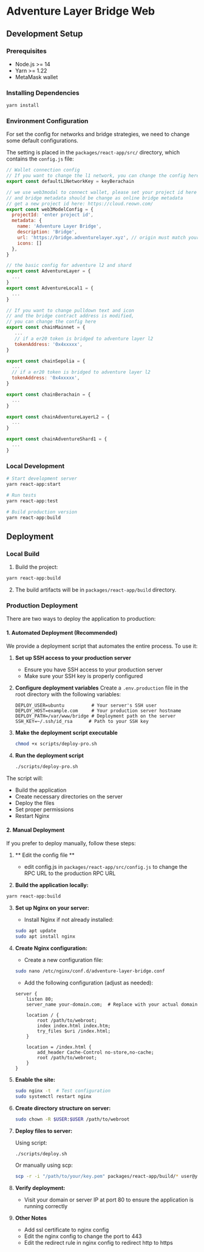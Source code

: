 # Adventure Layer Bridge Web

## Development Setup

### Prerequisites

- Node.js >= 14
- Yarn >= 1.22
- MetaMask wallet

### Installing Dependencies

```bash
yarn install
```

### Environment Configuration

For set the config for networks and bridge strategies, we need to change some default configurations.

The setting is placed in the `packages/react-app/src/` directory, which contains the `config.js` file:

```js
// Wallet connection config
// If you want to change the l1 network, you can change the config here
export const defaultL1NetworkKey = keyBerachain

// we use web3modal to connect wallet, please set your project id here
// and bridge metadata should be change as online bridge metadata
// get a new project id here: https://cloud.reown.com/
export const web3ModelConfig = {
  projectId: 'enter project id',
  metadata: {
    name: 'Adventure Layer Bridge',
    description: 'Bridge',
    url: 'https://bridge.adventurelayer.xyz', // origin must match your domain & subdomain
    icons: []
  },
}

// the basic config for adventure l2 and shard 
export const AdventureLayer = {
  ...
}
export const AdventureLocal1 = {
  ...
}

// If you want to change pulldown text and icon
// and the bridge contract address is modified,
// you can change the config here
export const chainMainnet = {
   ...
   // if a er20 token is bridged to adventure layer l2
   tokenAddress: '0x4xxxxx',
}

export const chainSepolia = {
  ...
  // if a er20 token is bridged to adventure layer l2
  tokenAddress: '0x4xxxxx',
}

export const chainBerachain = {
  ...
}

export const chainAdventureLayerL2 = {
  ...
}

export const chainAdventureShard1 = {
  ...
}
```

### Local Development

```bash
# Start development server
yarn react-app:start

# Run tests
yarn react-app:test

# Build production version
yarn react-app:build
```

## Deployment

### Local Build

1. Build the project:
```bash
yarn react-app:build
```

2. The build artifacts will be in `packages/react-app/build` directory.


### Production Deployment

There are two ways to deploy the application to production:

#### 1. Automated Deployment (Recommended)

We provide a deployment script that automates the entire process. To use it:

1. **Set up SSH access to your production server**
   - Ensure you have SSH access to your production server
   - Make sure your SSH key is properly configured

2. **Configure deployment variables**
   Create a `.env.production` file in the root directory with the following variables:
   ```
   DEPLOY_USER=ubuntu          # Your server's SSH user
   DEPLOY_HOST=example.com     # Your production server hostname
   DEPLOY_PATH=/var/www/bridge # Deployment path on the server
   SSH_KEY=~/.ssh/id_rsa      # Path to your SSH key
   ```

3. **Make the deployment script executable**
   ```bash
   chmod +x scripts/deploy-pro.sh
   ```

4. **Run the deployment script**
   ```bash
   ./scripts/deploy-pro.sh
   ```

The script will:
- Build the application
- Create necessary directories on the server
- Deploy the files
- Set proper permissions
- Restart Nginx

#### 2. Manual Deployment

If you prefer to deploy manually, follow these steps:

1. ** Edit the config file **
   - edit config.js in `packages/react-app/src/config.js` to change the RPC URL to the production RPC URL

2. **Build the application locally:**
```bash
yarn react-app:build
```

3. **Set up Nginx on your server:**
   - Install Nginx if not already installed:
   ```bash
   sudo apt update
   sudo apt install nginx
   ```

4. **Create Nginx configuration:**
   - Create a new configuration file:
   ```bash
   sudo nano /etc/nginx/conf.d/adventure-layer-bridge.conf
   ```
   
   - Add the following configuration (adjust as needed):
   ```nginx
   server {
       listen 80;
       server_name your-domain.com;  # Replace with your actual domain

       location / {
           root /path/to/webroot;
           index index.html index.htm;
           try_files $uri /index.html;
       }
       
       location = /index.html {
           add_header Cache-Control no-store,no-cache;
           root /path/to/webroot;
       }
   }
   ```

5. **Enable the site:**
   ```bash
   sudo nginx -t  # Test configuration
   sudo systemctl restart nginx
   ```

6. **Create directory structure on server:**
   ```bash
   sudo chown -R $USER:$USER /path/to/webroot
   ```

7. **Deploy files to server:**
   
   Using script:
   ```bash
   ./scripts/deploy.sh
   ```
   
   Or manually using scp:
   ```bash
   scp -r -i "/path/to/your/key.pem" packages/react-app/build/* user@your-server-ip:/path/to/webroot/
   ```


8. **Verify deployment:**
   - Visit your domain or server IP at port 80 to ensure the application is running correctly

9. **Other Notes**
   - Add ssl certificate to nginx config
   - Edit the nginx config to change the port to 443
   - Edit the redirect rule in nginx config to redirect http to https

